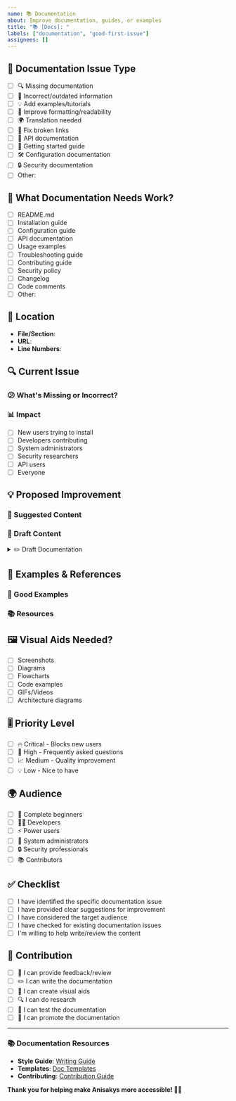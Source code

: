 ```yaml
---
name: 📚 Documentation
about: Improve documentation, guides, or examples
title: "📚 [Docs]: "
labels: ["documentation", "good-first-issue"]
assignees: []
---
```


## 📖 Documentation Issue Type

<!-- What kind of documentation improvement? -->

- [ ] 🔍 Missing documentation
- [ ] 🔧 Incorrect/outdated information
- [ ] 💡 Add examples/tutorials
- [ ] 🎨 Improve formatting/readability
- [ ] 🌍 Translation needed
- [ ] 🔗 Fix broken links
- [ ] 📱 API documentation
- [ ] 🚀 Getting started guide
- [ ] 🛠️ Configuration documentation
- [ ] 🔒 Security documentation
- [ ] Other:

## 🎯 What Documentation Needs Work?

<!-- Specify which documentation -->

- [ ] README.md
- [ ] Installation guide
- [ ] Configuration guide
- [ ] API documentation
- [ ] Usage examples
- [ ] Troubleshooting guide
- [ ] Contributing guide
- [ ] Security policy
- [ ] Changelog
- [ ] Code comments
- [ ] Other:

## 📍 Location

<!-- Where is this documentation? -->

- **File/Section**: <!-- e.g., README.md, docs/installation.md -->
- **URL**: <!-- If online documentation -->
- **Line Numbers**: <!-- If specific lines -->

## 🔍 Current Issue

<!-- What's wrong with the current documentation? -->

### 😕 What's Missing or Incorrect?

<!-- Describe the problem -->

### 📊 Impact

<!-- Who is affected by this documentation issue? -->

- [ ] New users trying to install
- [ ] Developers contributing
- [ ] System administrators
- [ ] Security researchers
- [ ] API users
- [ ] Everyone

## 💡 Proposed Improvement

<!-- What should be added or changed? -->

### 🎯 Suggested Content

<!-- Outline the improved documentation -->

### 📝 Draft Content

<!-- If you have draft content, paste it here -->

<details>
<summary>✏️ Draft Documentation</summary>

```markdown
<!-- Your draft content here -->
```

</details>

## 🌟 Examples & References

<!-- Provide examples of good documentation -->

### 🔗 Good Examples

<!-- Links to well-documented similar projects -->

### 📚 Resources

<!-- Helpful references for writing this documentation -->

## 🖼️ Visual Aids Needed?

<!-- Should this documentation include visual elements? -->

- [ ] Screenshots
- [ ] Diagrams
- [ ] Flowcharts
- [ ] Code examples
- [ ] GIFs/Videos
- [ ] Architecture diagrams

## 🎚️ Priority Level

- [ ] 🔥 Critical - Blocks new users
- [ ] 🚨 High - Frequently asked questions
- [ ] 📈 Medium - Quality improvement
- [ ] 💡 Low - Nice to have

## 🌍 Audience

<!-- Who is the target audience? -->

- [ ] 👶 Complete beginners
- [ ] 🧑‍💻 Developers
- [ ] ⚡ Power users
- [ ] 🔧 System administrators
- [ ] 🔒 Security professionals
- [ ] 📚 Contributors

## ✅ Checklist

- [ ] I have identified the specific documentation issue
- [ ] I have provided clear suggestions for improvement
- [ ] I have considered the target audience
- [ ] I have checked for existing documentation issues
- [ ] I'm willing to help write/review the content

## 🤝 Contribution

<!-- Are you willing to help? -->

- [ ] 💬 I can provide feedback/review
- [ ] ✏️ I can write the documentation
- [ ] 🎨 I can create visual aids
- [ ] 🔍 I can do research
- [ ] 🧪 I can test the documentation
- [ ] 📢 I can promote the documentation

---

### 📚 Documentation Resources

- **Style Guide**: [Writing Guide](https://github.com/JuanVilla424/anisakys/blob/main/docs/WRITING_GUIDE.md)
- **Templates**: [Doc Templates](https://github.com/JuanVilla424/anisakys/tree/main/docs/templates)
- **Contributing**: [Contribution Guide](https://github.com/JuanVilla424/anisakys/blob/main/CONTRIBUTING.md)

**Thank you for helping make Anisakys more accessible! 📖✨**
